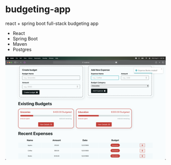 # budgeting-app
react + spring boot full-stack budgeting app

* React
* Spring Boot
* Maven
* Postgres


![](media/dashboard.png)
